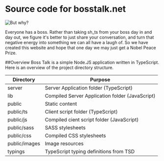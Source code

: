 # Source code for bosstalk.net

![But why?](http://i0.kym-cdn.com/photos/images/original/000/976/824/913.gif "But Why?")

Everyone has a boss.
Rather than taking sh_ts from your boss day in and day out,
we figure it's better to just share your conversation, 
and turn that negative energy into something we can all have a laugh of.
So we have created this website 
and hope that one day we may just get a Nobel Peace Prize.

##Overview
Boss Talk is a simple Node.JS application written in TypeScript.
Here is an overview of the project directory structure.


|Directory                  |Purpose                                        |
|---------------------------|-----------------------------------------------|
|server                     |Server Application folder (TypeScript)         |
|lib                        |Compiled Server Application folder (JavaScript)|
|public                     |Static content                                 |
|public/ts                  |Client script folder (TypeScript)              |
|public/js                  |Compiled cient script folder (JavaScript)      |
|public/sass                |SASS stylesheets                               |
|public/css                 |Compiled CSS stylesheets                       |
|public/images              |Image resources                                |
|typings                    |TypeScript typing definitions from TSD         |

